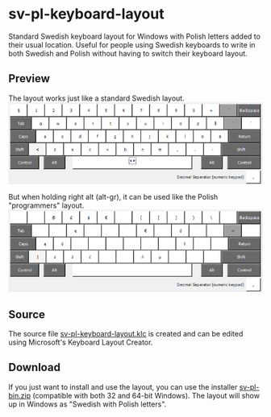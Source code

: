 # sv-pl-keyboard-layout
Standard Swedish keyboard layout for Windows with Polish letters added to their usual location. Useful for people using Swedish keyboards to write in both Swedish and Polish without having to switch their keyboard layout.

## Preview

The layout works just like a standard Swedish layout.
![](https://github.com/mightynerd/sv-pl-keyboard-layout/blob/master/img/img-normal.png)

But when holding right alt (alt-gr), it can be used like the Polish "programmers" layout.
![](https://github.com/mightynerd/sv-pl-keyboard-layout/blob/master/img/img-alt.png)

## Source
The source file [sv-pl-keyboard-layout.klc](../master/sv-pl-keyboard-layout.klc) is created and can be edited using Microsoft's Keyboard Layout Creator.

## Download
If you just want to install and use the layout, you can use the installer [sv-pl-bin.zip](https://github.com/mightynerd/sv-pl-keyboard-layout/raw/master/sv-pl-bin.zip) (compatible with both 32 and 64-bit Windows). The layout will show up in Windows as "Swedish with Polish letters".
